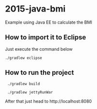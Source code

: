 # 2015-java-bmi
Example using Java EE to calculate the BMI

## How to import it to Eclipse
Just execute the command below

```./gradlew eclipse```

## How to run the project

``` ./gradlew build```

``` ./gradlew jettyRunWar```

After that just head to http://localhost:8080
